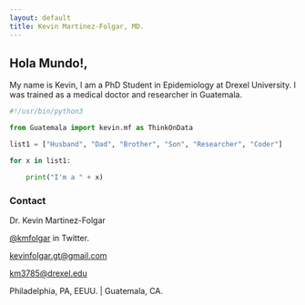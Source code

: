 ```yaml
---
layout: default
title: Kevin Martinez-Folgar, MD.
---
```


## Hola Mundo!,

My name is Kevin, I am a PhD Student in Epidemiology at Drexel University. I was trained as a medical doctor and researcher in Guatemala.

```python
#!/usr/bin/python3

from Guatemala import kevin.mf as ThinkOnData

list1 = ["Husband", "Dad", "Brother", "Son", "Researcher", "Coder"] 

for x in list1:

    print("I'm a " + x)
```

### Contact

Dr. Kevin Martinez-Folgar 

[@kmfolgar](https://twitter.com/kmfolgar)  in Twitter.

<kevinfolgar.gt@gmail.com> 

<km3785@drexel.edu>

Philadelphia, PA, EEUU. | Guatemala, CA. 
